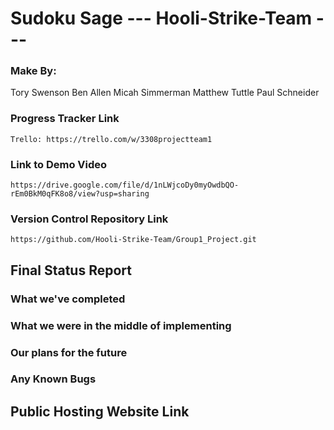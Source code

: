 # Sudoku Sage  --- Hooli-Strike-Team --- # 

### Make By:

Tory Swenson 
Ben Allen 
Micah Simmerman 
Matthew Tuttle
Paul Schneider

### Progress Tracker Link 
    Trello: https://trello.com/w/3308projectteam1
    
    
### Link to Demo Video 
    https://drive.google.com/file/d/1nLWjcoDy0myOwdbQO-rEm0BkM0qFK8o8/view?usp=sharing
    

### Version Control Repository Link 
    https://github.com/Hooli-Strike-Team/Group1_Project.git
    
    
## Final Status Report


### What we've completed ###
    
    
### What we were in the middle of implementing ### 


### Our plans for the future ### 


### Any Known Bugs ### 


## Public Hosting Website Link 

    
                      
    
    
    